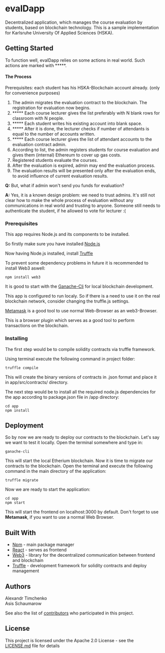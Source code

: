 # evalDapp

Decentralized application, which manages the course evaluation by students, based on blockchain technology.
This is a sample implementation for Karlsruhe University Of Applied Sciences (HSKA).

## Getting Started

To function well, evalDapp relies on some actions in real world. Such actions are marked with *****.

#### The  Process
  Prerequisites: each student has his HSKA-Blockchain account already. (only for convenience purposes)

  1. The admin migrates the evaluation contract to the blockchain. The registration for evaluation now begins.
  2. ***** Each course lecturer gives the list preferably with N blank rows for classroom with N people.
  3. ***** Each student writes his existing account into blank space.
  4. ***** After it is done, the lecturer checks if number of attendants is equal to the number of accounts written.
  5. ***** Each course lecturer gives the list of attendant accounts to the evaluation contract admin.
  6. According to list, the admin registers students for course evaluation and gives them (internal) Ethereum to cover up gas costs.
  7. Registered students evaluate the courses.
  8. After the evaluation is expired, admin may end the evaluation process.
  9. The evaluation results will be presented only after the evaluation ends, to avoid influence of current evaluation results.

  **Q:** But, what if admin won't send you funds for evaluation?

  **A:** Yes, it is a known design problem: we need to trust admins. It's still not clear how to make the whole process of evaluation without any communications in real world and trusting to anyone. Someone still needs to authenticate the student, if he allowed to vote for lecturer :(

### Prerequisites

This app requires Node.js and its components to be installed.  

So firstly make sure you have installed [Node.js](https://nodejs.org/en/download/package-manager/)

Now having Node.js installed, install [Truffle](https://nodejs.org/en/download/package-manager/)

To prevent some dependency problems in future it is recommended to install Web3 aswell:

```
npm install web3
```

It is good to start with the [Ganache-Cli](http://truffleframework.com/docs/ganache/using) for local blockchain development.

This app is configured to run localy. So if there is a need to use it
on the real blockchain network, consider changing the truffle.js settings.

[Metamask](https://metamask.io/) is a good tool to use normal Web-Browser as an web3-Browser.

This is a browser plugin which serves as a good tool to perform transactions on the blockchain.

### Installing

The first step would be to compile solidity contracts via truffle framework.  

Using terminal execute the following command in project folder:
```
truffle compile
```

This will create the binary versions of contracts in .json format and place it in
app/src/contracts/ directory.

The next step would be to install all the required node.js dependencies for the app
 according to package.json file in /app directory:

```
cd app
npm install
```

## Deployment

So by now we are ready to deploy our contracts to the blockchain.
Let's say we want to test it locally. Open the terminal somewhere and type in:
```
ganache-cli
```

This will start the local Etherium blockchain. Now it is time to migrate our contracts
to the blockchain. Open the terminal and execute the following command in the main directory of the application:
```
truffle migrate
```

Now we are ready to start the application:
```
cd app
npm start
```

This will start the frontend on localhost:3000 by default. Don't forget to use **Metamask**, if you want to use a normal Web Browser.

## Built With
* [Npm](https://www.npmjs.com/) - main package manager
* [React](https://www.npmjs.com/package/create-react-app) - serves as frontend
* [Web3](https://www.npmjs.com/package/web3) - library for the decentralized communication between frontend and blockchain
* [Truffle](http://truffleframework.com/) - development framework for solidity contracts and deploy management

## Authors

Alexandr Timchenko  
Asis Schaumarow

See also the list of [contributors](https://github.com/atimchenko92/elDapp/contributors) who participated in this project.

## License

This project is licensed under the Apache 2.0 License - see the [LICENSE.md](LICENSE.md) file for details
